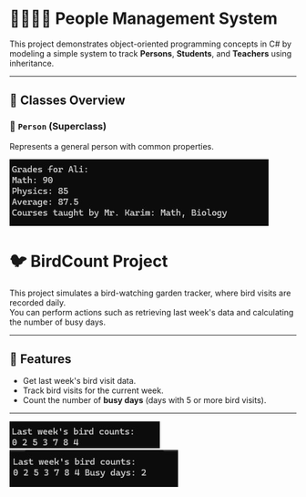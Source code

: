 # 👨‍🏫👩‍🎓 People Management System

This project demonstrates object-oriented programming concepts in C# by modeling a simple system to track **Persons**, **Students**, and **Teachers** using inheritance.

---

## 🔧 Classes Overview

### 🧑 `Person` (Superclass)

Represents a general person with common properties.

![Screenshot](https://github.com/JaloliddinDeveloper/SoftClub/blob/main/HomeWork_10/Pictures/pic141.jpg?raw=true)

# 🐦 BirdCount Project

This project simulates a bird-watching garden tracker, where bird visits are recorded daily.  
You can perform actions such as retrieving last week's data and calculating the number of busy days.

---

## 📌 Features

- Get last week's bird visit data.
- Track bird visits for the current week.
- Count the number of **busy days** (days with 5 or more bird visits).

---

![Screenshot](https://github.com/JaloliddinDeveloper/SoftClub/blob/main/HomeWork_10/Pictures/pic142.jpg?raw=true)
![Screenshot](https://github.com/JaloliddinDeveloper/SoftClub/blob/main/HomeWork_10/Pictures/pic143.jpg?raw=true)



